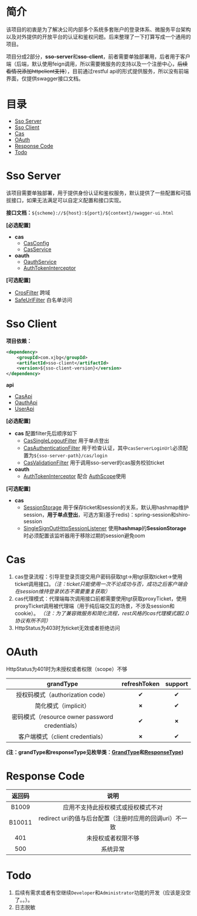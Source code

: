 # 简介

该项目的初衷是为了解决公司内部多个系统多套账户的登录体系、微服务平台架构以及对外提供的开放平台的认证和鉴权问题。后来整理了一下打算写成一个通用的项目。

项目分成2部分，**sso-server**和**sso-client**，前者需要单独部署用，后者用于客户端（后端，默认使用feign调用，所以需要微服务的支持以及一个注册中心，~~后续看情况添加httpclient支持~~），目前通过restful api的形式提供服务，所以没有前端界面，仅提供swagger接口文档。

# 目录
* [Sso Server](#sso-server)
* [Sso Client](#sso-client)
* [Cas](#cas)
* [OAuth](#oauth)
* [Response Code](#response-code)
* [Todo](#todo)

# Sso Server

该项目需要单独部署，用于提供身份认证和鉴权服务，默认提供了一些配置和可插拔接口，如果无法满足可以自定义配置和接口实现。

**接口文档：**`${scheme}://${host}:${port}/${context}/swagger-ui.html`

**[必选配置]**

* **cas**
  * [CasConfig](/sso-server/src/main/java/com/xjbg/sso/server/config/CasConfig.java)
  * [CasService](/sso-server/src/main/java/com/xjbg/sso/server/service/cas/CasService.java)
* **oauth**
  * [OauthService](/sso-server/src/main/java/com/xjbg/sso/server/service/oauth/OauthService.java)
  * [AuthTokenInterceptor](/sso-server/src/main/java/com/xjbg/sso/server/service/oauth/AuthTokenInterceptor.java)

**[可选配置]**

* [CrosFilter](/sso-server/src/main/java/com/xjbg/sso/server/filter/CrosFilter.java) 跨域
* [SafeUrlFilter](/sso-server/src/main/java/com/xjbg/sso/server/filter/SafeUrlFilter.java) 白名单访问

# Sso Client

**项目依赖：**
```xml
<dependency>
    <groupId>com.xjbg</groupId>
    <artifactId>sso-client</artifactId>
    <version>${sso-client-version}</version>
</dependency>
```
**api**
* [CasApi](/sso-client/src/main/java/com/xjbg/sso/client/api/CasApi.java)
* [OauthApi](/sso-client/src/main/java/com/xjbg/sso/client/api/OauthApi.java)
* [UserApi](/sso-client/src/main/java/com/xjbg/sso/client/api/UserApi.java)

**[必选配置]**

* **cas** 配置filter先后顺序如下
  * [CasSingleLogoutFilter](/sso-client/src/main/java/com/xjbg/sso/client/filter/CasSingleLogoutFilter.java) 用于单点登出
  * [CasAuthenticationFilter](/sso-client/src/main/java/com/xjbg/sso/client/filter/CasAuthenticationFilter.java) 用于检查认证，其中`casServerLoginUrl`必须配置为`${sso-server-path}/cas/login`
  * [CasValidationFilter](/sso-client/src/main/java/com/xjbg/sso/client/filter/CasValidationFilter.java) 用于调用sso-server的cas服务校验ticket
* **oauth**
  * [AuthTokenInterceptor](/sso-client/src/main/java/com/xjbg/sso/client/interceptor/AuthTokenInterceptor.java) 配合 [AuthScope](/sso-core/src/main/java/com/xjbg/sso/core/annonation/AuthScope.java)使用

**[可选配置]**

* **cas**
  * [SessionStorage](/sso-client/src/main/java/com/xjbg/sso/client/session/SessionStorage.java) 用于保存ticket和session的关系，默认用hashmap维护session，**用于单点登出**，可选方案(基于redis)：spring-session和shiro-session
  * [SingleSignOutHttpSessionListener](/sso-client/src/main/java/com/xjbg/sso/client/session/SingleSignOutHttpSessionListener.java) 使用**hashmap**的**SessionStorage**时必须配置该监听器用于移除过期的session避免oom

# Cas

1. cas登录流程：引导至登录页提交用户密码获取tgt->用tgt获取ticket->使用ticket调用接口。*（注：ticket只能使用一次不论成功与否，成功之后客户端会在session维持登录状态不需要重复获取）*
2. cas代理模式：代理端每次调用接口前都需要使用tgt获取proxyTicket，使用proxyTicket调用被代理端（用于纯后端交互的场景，不涉及session和cookie）。
*（注：为了兼容微服务和简化流程，rest风格的cas代理模式跟2.0协议有所不同）*
3. HttpStatus为403时为ticket无效或者拒绝访问
# OAuth

HttpStatus为401时为未授权或者权限（scope）不够

| grandType  | refreshToken  | support  |
| :------------: | :------------: | :------------: |
| 授权码模式（authorization code） | ✔  |  ✔ |
| 简化模式（implicit）  | **×**  | ✔  |
| 密码模式（resource owner password credentials）  | ✔  |  **×** |
| 客户端模式（client credentials）  |**×**   |  ✔ |

**(注：grandType和responseType见枚举类：[GrandType](/sso-core/src/main/java/com/xjbg/sso/core/enums/GrandType.java)和[ResponseType](/sso-core/src/main/java/com/xjbg/sso/core/enums/ResponseType.java))**

# Response Code

| 返回码  |说明   |
| :------------: | :------------: |
|  B1009 |  应用不支持此授权模式或授权模式不对 |
| B10011  | redirect uri的值与后台配置（注册时应用的回调uri）不一致  |
|  401 |  未授权或者权限不够 |
|  500 |  系统异常 |


# Todo
1. 后续有需求或者有空继续`Developer`和`Administrator`功能的开发（应该是没空了。。）。
2. 日志脱敏